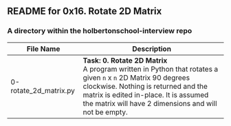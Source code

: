 ## README for 0x16. Rotate 2D Matrix ##
### A directory within the holbertonschool-interview repo ###

| File Name | Description |
| --------- | ----------- |
| 0-rotate_2d_matrix.py | **Task: 0. Rotate 2D Matrix** <br> A program written in Python that rotates a given `n` x `n` 2D Matrix 90 degrees clockwise. Nothing is returned and the matrix is edited in-place. It is assumed the matrix will have 2 dimensions and will not be empty. |
